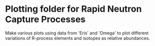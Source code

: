 Plotting folder for Rapid Neutron Capture Processes
==============================================================
Make various plots using data from 'Eris' and 'Omega' to plot different variations of R-process elements and isotopes as relative abundances.
